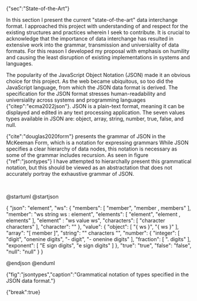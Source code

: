 {"sec":"State-of-the-Art"}

In this section I present the current "state-of-the-art" data interchange format. I approached this project with understanding of and respect for the existing structures and practices wherein I seek to contribute. It is crucial to acknowledge that the importance of data interchange has resulted in extensive work into the grammar, transmission and universiality of data formats. For this reason I developed my proposal with emphasis on humility and causing the least disruption of existing implementations in systems and languages.

The popularity of the JavaScript Object Notation (JSON) made it an obvious choice for this project. As the web became ubiquitous, so too did the JavaScript language, from which the JSON data format is derived. The specification for the JSON format stresses human-readability and universiality across systems and programming languages {"citep":"ecma2022json"}. JSON is a plain-text format, meaning it can be displayed and edited in any text processing application. The seven values types available in JSON are: object, array, string, number, true, false, and null.

{"cite":"douglas2020form"} presents the grammar of JSON in the McKeeman Form, which is a notation for expressing grammars While JSON specifies a clear hierarchy of data nodes, this notation is necessary as some of the grammar includes recursion. As seen in figure {"ref":"jsontypes"} I have attempted to hierarchally present this grammatical notation, but this should be viewed as an abstractation that does not accurately portray the exhaustive grammar of JSON.

<br>

@startuml
@startjson

<style>
jsonDiagram {
    BackGroundColor transparent
    node {
        BackGroundColor white
        highlight {
            BackGroundColor #ffdc7d
        }
    }
}
</style>

{
    "json": "element",
    "ws": {
        "members": [ "member", "member , members" ],
        "member": "ws string ws : element",
        "elements": [ "element", "element , elements" ],
        "element" : "ws value ws",
        "characters": [ "character characters" ],
        "character": ""
    },
    "value": {
        "object": [ "{ ws }", "{ ws }" ],
        "array": "[ member ]",
        "string": "\" characters \"",
        "number": {
            "integer": [ "digit", "onenine digits", "- digit", "- onenine digits" ],
            "fraction": [ ". digits" ],
            "exponent": [ "E sign digits", "e sign digits" ]
        },
        "true": "true",
        "false": "false",
        "null": "null"
    }
}

@endjson
@enduml

{"fig":"jsontypes","caption":"Grammatical notation of types specified in the JSON data format."}

{"break":true}